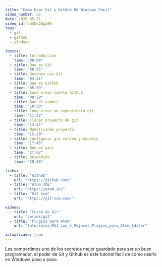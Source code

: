 ```yaml
---
title: "Como Usar Git y Github En Windows Facil"
video_number: 56
date: 2020-05-31
video_id: bdCKk2GgJ8E
tags:
  - git
  - github
  - windows

topics:
  - title: Introduccion
    time: "00:00"
  - title: Que es Git
    time: "00:55"
  - title: Quienes usa Git
    time: "04:31"
  - title: Que es Github
    time: "05:39"
  - title: Como crear cuenta Github
    time: "08:29"
  - title: Que el commit
    time: "10:50"
  - title: Como crear un repositorio git
    time: "11:22"
  - title: Clonar proyecto de git
    time: "13:47"
  - title: Modificando proyecto
    time: "15:20"
  - title: Configurar git correo y usuario
    time: "17:45"
  - title: Que es gist
    time: "27:02"
  - title: Despedida
    time: "28:30"

links:
  - title: "Github"
    url: "https://github.com/"
  - title: "Atom IDE"
    url: "https://atom.io/"
  - title: "Git scm"
    url: "https://git-scm.com/"

videos:
  - title: "Curso de Git"
    url: "series/git"
  - title: "Plugins para Atom"
    url: "tutoriales/053_Los_5_Mejores_Plugins_para_Atom_Editor"

actualizado: true
---
```


Les compartimos uno de los secretos mejor guardado para ser un buen programador, el poder de Git y Github es este tutorial facil de como usarlo en Windows paso a paso.
